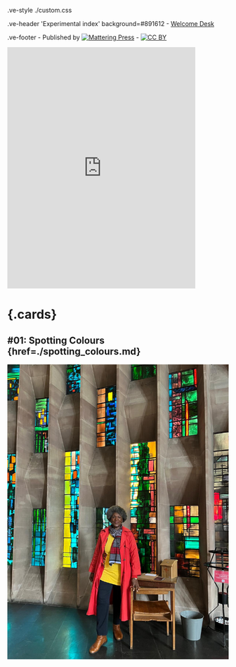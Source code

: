 .ve-style ./custom.css

.ve-header 'Experimental index' background=#891612
    - [Welcome Desk](/)

.ve-footer
    - Published by [![Mattering Press](https://www.matteringpress.org/wp-content/themes/matteringpress/img/mattering-press.png)](https://www.matteringpress.org/)
    - [![CC BY](https://licensebuttons.net/l/by/4.0/88x31.png)](https://creativecommons.org/licenses/by/4.0/)

<iframe src="https://archive.org/details/birdbookillustra00reedrich/mode/2up?view=theater" width="85%" height="550px" margin=auto display=block frameborder="0" webkitallowfullscreen="true" mozallowfullscreen="true" allowfullscreen></iframe>

# {.cards}

## #01: Spotting Colours {href=./spotting_colours.md}

![](/media/monica_brown_12.jpg)